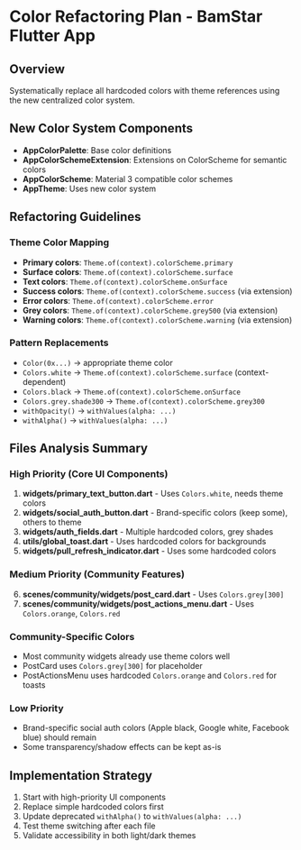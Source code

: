 # Color Refactoring Plan - BamStar Flutter App

## Overview
Systematically replace all hardcoded colors with theme references using the new centralized color system.

## New Color System Components
- **AppColorPalette**: Base color definitions
- **AppColorSchemeExtension**: Extensions on ColorScheme for semantic colors  
- **AppColorScheme**: Material 3 compatible color schemes
- **AppTheme**: Uses new color system

## Refactoring Guidelines

### Theme Color Mapping
- **Primary colors**: `Theme.of(context).colorScheme.primary`
- **Surface colors**: `Theme.of(context).colorScheme.surface`
- **Text colors**: `Theme.of(context).colorScheme.onSurface`
- **Success colors**: `Theme.of(context).colorScheme.success` (via extension)
- **Error colors**: `Theme.of(context).colorScheme.error`
- **Grey colors**: `Theme.of(context).colorScheme.grey500` (via extension)
- **Warning colors**: `Theme.of(context).colorScheme.warning` (via extension)

### Pattern Replacements
- `Color(0x...)` → appropriate theme color
- `Colors.white` → `Theme.of(context).colorScheme.surface` (context-dependent)
- `Colors.black` → `Theme.of(context).colorScheme.onSurface`
- `Colors.grey.shade300` → `Theme.of(context).colorScheme.grey300`
- `withOpacity()` → `withValues(alpha: ...)`
- `withAlpha()` → `withValues(alpha: ...)`

## Files Analysis Summary

### High Priority (Core UI Components)
1. **widgets/primary_text_button.dart** - Uses `Colors.white`, needs theme colors
2. **widgets/social_auth_button.dart** - Brand-specific colors (keep some), others to theme
3. **widgets/auth_fields.dart** - Multiple hardcoded colors, grey shades
4. **utils/global_toast.dart** - Uses hardcoded colors for backgrounds
5. **widgets/pull_refresh_indicator.dart** - Uses some hardcoded colors

### Medium Priority (Community Features)
6. **scenes/community/widgets/post_card.dart** - Uses `Colors.grey[300]`
7. **scenes/community/widgets/post_actions_menu.dart** - Uses `Colors.orange`, `Colors.red`

### Community-Specific Colors
- Most community widgets already use theme colors well
- PostCard uses `Colors.grey[300]` for placeholder
- PostActionsMenu uses hardcoded `Colors.orange` and `Colors.red` for toasts

### Low Priority
- Brand-specific social auth colors (Apple black, Google white, Facebook blue) should remain
- Some transparency/shadow effects can be kept as-is

## Implementation Strategy
1. Start with high-priority UI components
2. Replace simple hardcoded colors first
3. Update deprecated `withAlpha()` to `withValues(alpha: ...)`
4. Test theme switching after each file
5. Validate accessibility in both light/dark themes